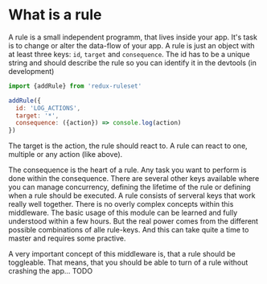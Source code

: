 # What is a rule

A rule is a small independent programm, that lives inside your app. It's task is to change or alter the data-flow of your app. A rule is just an object with at least three keys: `id`, `target` and `consequence`. The id has to be a unique string and should describe the rule so you can identify it in the devtools (in development)

```javascript
import {addRule} from 'redux-ruleset'

addRule({
  id: 'LOG_ACTIONS',
  target: '*',
  consequence: ({action}) => console.log(action)
})
```

The target is the action, the rule should react to. A rule can react to one, multiple or any action (like above).

The consequence is the heart of a rule. Any task you want to perform is done within the consequence. There are several other keys available where you can manage concurrency, defining the lifetime of the rule or defining when a rule should be executed. A rule consists of serveral keys that work really well together. There is no overly complex concepts within this middleware. The basic usage of this module can be learned and fully understood within a few hours. But the real power comes from the different possible combinations of alle rule-keys. And this can take quite a time to master and requires some practive.

A very important concept of this middleware is, that a rule should be toggleable. That means, that you should be able to turn of a rule without crashing the app... TODO

